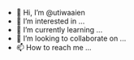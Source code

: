 - 👋 Hi, I’m @utiwaaien
- 👀 I’m interested in ...
- 🌱 I’m currently learning ...
- 💞️ I’m looking to collaborate on ...
- 📫 How to reach me ...

<!---
utiwaaien/utiwaaien is a ✨ special ✨ repository because its `README.md` (this file) appears on your GitHub profile.
You can click the Preview link to take a look at your changes.
--->

